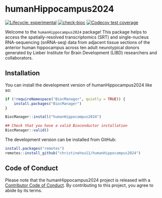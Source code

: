 # humanHippocampus2024

<!-- badges: start -->

[![Lifecycle: experimental](https://img.shields.io/badge/lifecycle-experimental-orange.svg)](https://lifecycle.r-lib.org/articles/stages.html#experimental) [![check-bioc](https://github.com/christinehou11/humanHippocampus2024/actions/workflows/check-bioc.yml/badge.svg)](https://github.com/christinehou11/humanHippocampus2024/actions/workflows/check-bioc.yml) [![Codecov test coverage](https://codecov.io/gh/christinehou11/humanHippocampus2024/graph/badge.svg)](https://app.codecov.io/gh/christinehou11/humanHippocampus2024)

<!-- badges: end -->

Welcome to the `humanHippocampus2024` package! This package helps to access the spatially-resolved transcriptomics (SRT) and single-nucleus RNA-sequencing (snRNA-seq) data from adjacent tissue sections of the anterior human hippocampus across ten adult neurotypical donors generated by Lieber Institute for Brain Development (LIBD) researchers and collaborators.

## Installation

You can install the development version of humanHippocampus2024 like so:

``` r
if (!requireNamespace("BiocManager", quietly = TRUE)) {
    install.packages("BiocManager")
}

BiocManager::install("humanHippocampus2024")

## Check that you have a valid Bioconductor installation
BiocManager::valid()
```

The development version can be installed from GitHub:

``` r
install.packages("remotes")
remotes::install_github("christinehou11/humanHippocampus2024")
```

## Code of Conduct

Please note that the humanHippocampus2024 project is released with a [Contributor Code of Conduct](https://contributor-covenant.org/version/2/1/CODE_OF_CONDUCT.html). By contributing to this project, you agree to abide by its terms.
